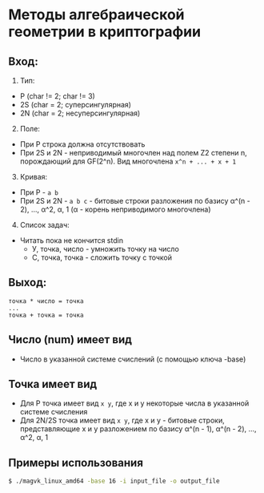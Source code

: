 # Методы алгебраической геометрии в криптографии

## Вход:
1. Тип:
  * P (char != 2; char != 3)
  * 2S (char = 2; суперсингулярная)
  * 2N (char = 2; несуперсингулярная)
2. Поле:
  * При P строка должна отсутствовать
  * При 2S и 2N - неприводимый многочлен над полем Z2 степени n, порождающий для GF(2^n). Вид многочлена `x^n + ... + x + 1`
3. Кривая:
  * При P - `a b`
  * При 2S и 2N - `a b c` - битовые строки разложения по базису α^(n - 2), ..., α^2, α, 1 (α - корень неприводимого многочлена)

4. Список задач:
  * Читать пока не кончится stdin
    * У, точка, число - умножить точку на число
    * С, точка, точка - сложить точку с точкой

## Выход:
```
точка * число = точка
...
точка + точка = точка
```

## Число (num) имеет вид
  * Число в указанной системе счислений (с помощью ключа -base)


## Точка имеет вид
* Для P точка имеет вид `x y`, где x и y некоторые числа в указанной системе счисления
* Для 2N/2S точка имеет вид `x y`, где x и y - битовые строки, представляющие x и y разложением по базису α^(n - 1), α^(n - 2), ..., α^2, α, 1 

## Примеры использования
``` bash
$ ./magvk_linux_amd64 -base 16 -i input_file -o output_file
```

